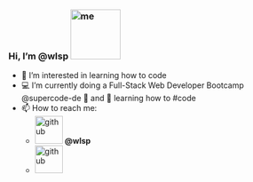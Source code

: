 ###  Hi, I’m @wlsp  <img width="90" alt="me" src="https://user-images.githubusercontent.com/81742640/116001895-37680080-a5f7-11eb-9678-11256d2eaaaa.png">
- 🧠 I’m interested in learning how to code 
- 💻 I’m currently doing a Full-Stack Web Developer Bootcamp @supercode-de 🚀 and 🌱 learning how to #code
- 📫 How to reach me:
     -  <img width="50" alt="github" src="https://user-images.githubusercontent.com/81742640/116002014-dab91580-a5f7-11eb-8af2-4129c7f2a243.png"> **@wlsp**
     - <img width="50" alt="github" src="https://user-images.githubusercontent.com/81742640/116001984-b3624880-a5f7-11eb-84a6-f47a16b0d9bb.png"> 



<!--
**wlsp/wlsp** is a ✨ _special_ ✨ repository because its `README.md` (this file) appears on your GitHub profile.

Here are some ideas to get you started:

- 🔭 I’m currently working on ...
- 🌱 I’m currently learning ...
- 👯 I’m looking to collaborate on ...
- 🤔 I’m looking for help with ...
- 💬 Ask me about ...
- 📫 How to reach me: ...
- 😄 Pronouns: ...
- ⚡ Fun fact: ...
-->
